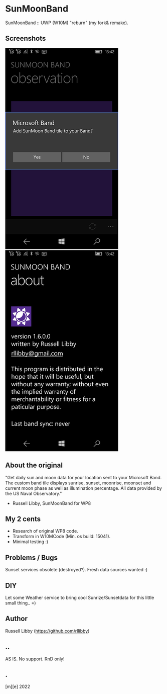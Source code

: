 # SunMoonBand

SunMoonBand :: UWP (W10M) "reburn" (my fork& remake).


## Screenshots

![Screenshot 1](Images/shot1.png)
![Screenshot 2](Images/shot2.png)


## About the original

"Get daily sun and moon data for your location sent to your Microsoft Band. 
The custom band tile displays sunrise, sunset, moonrise, moonset and current moon phase 
as well as illumination percentage. All data provided by the US Naval Observatory."

- Russell Libby, SunMoonBand for WP8

## My 2 cents

- Research of original WP8 code.
- Transform in W10MCode (Min. os build: 15041).
- Minimal testing :)


## Problems / Bugs


Sunset services obsolete (destroyed?). Fresh data sources wanted :)


## DIY

Let some Weather service to bring cool Sunrize/Sunsetdata for this little small thing.. =)


## Author

Russell Libby (https://github.com/rllibby)


## ..

AS IS. No support. RnD only!


## .

[m][e] 2022